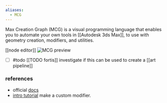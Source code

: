 ```yaml
---
aliases:
  - MCG
---
```

Max Creation Graph (MCG) is a visual programming language that enables you to automate your own tools in [[Autodesk 3ds Max]], to use with geometry creation, modifiers, and utilities.

[[node editor]]
![MCG preview](https://help.autodesk.com/cloudhelp/2024/ENU/MAXDEV-MCG/images/getting_started_1.png)

- [ ] #todo [[TODO fortis]] investigate if this can be used to create a [[art pipeline]]
### references
- official [docs](https://help.autodesk.com/view/MAXDEV/2024/ENU/?guid=MAXDEV_MCG_getting_started_html)
- [intro tutorial](https://area.autodesk.com/m/melissa.lax/tutorials/3ds-max-introduction-to-max-creation-graph) make a custom modifier.